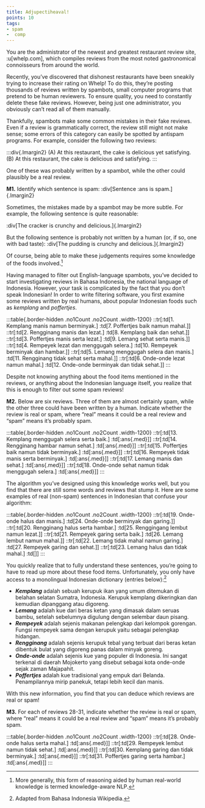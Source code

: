 ```yaml
---
title: Adjupectiheaval!
points: 10
tags:
- spam
-  comp 
---
```


You are the administrator of the newest and greatest restaurant review site, :u[whelp.com], which compiles
reviews from the most noted gastronomical connoisseurs from around the world.

Recently, you’ve discovered that dishonest restaurants have been sneakily trying to increase their rating on
Whelp! To do this, they’re posting thousands of reviews written by spambots, small computer programs that
pretend to be human reviewers. To ensure quality, you need to constantly delete these fake reviews.
However, being just one administrator, you obviously can’t read all of them manually.

Thankfully, spambots make some common mistakes in their fake reviews. Even if a review is grammatically
correct, the review still might not make sense; some errors of this category can easily be spotted by antispam programs. For example, consider the following two reviews:

:::div{.lmargin2}
(A) At this restaurant, the cake is delicious yet satisfying.
<br>(B) At this restaurant, the cake is delicious and satisfying.
:::

One of these was probably written by a spambot, while the other could plausibly be a real review.

**M1.** Identify which sentence is spam: :div[Sentence :ans is spam.]{.lmargin2}

Sometimes, the mistakes made by a spambot may be more subtle. For example, the following sentence is
quite reasonable:

:div[The cracker is crunchy and delicious.]{.lmargin2}

But the following sentence is probably not written by a human (or, if so, one with bad taste):
:div[The pudding is crunchy and delicious.]{.lmargin2}

Of course, being able to make these judgements requires some knowledge of the foods involved.[^1]

[^1]: More generally, this form of reasoning aided by human real-world knowledge is termed knowledge-aware
NLP.


Having managed to filter out English-language spambots, you’ve decided to start investigating reviews in
Bahasa Indonesia, the national language of Indonesia. However, your task is complicated by the fact that
you don’t speak Indonesian! In order to write filtering software, you first examine some reviews written by
real humans, about popular Indonesian foods such as *kemplang* and *poffertjes*.

:::table{.border-hidden .no1Count .no2Count .width-1200}
::tr[:td[1. Kemplang manis namun berminyak.] :td[7. Poffertjes baik namun mahal.]]
::tr[:td[2. Rengginang manis dan lezat.] :td[8. Kemplang baik dan sehat.]]
::tr[:td[3. Poffertjes manis serta lezat.] :td[9. Lemang sehat serta manis.]]
::tr[:td[4. Rempeyek lezat dan menggugah selera.] :td[10. Rempeyek berminyak dan hambar.]]
::tr[:td[5. Lemang menggugah selera dan manis.] :td[11. Rengginang tidak sehat serta mahal.]]
::tr[:td[6. Onde-onde lezat namun mahal.] :td[12. Onde-onde berminyak dan tidak sehat.]]
:::

Despite not knowing anything about the food items mentioned in the reviews, or anything about the
Indonesian language itself, you realize that this is enough to filter out some spam reviews!

**M2.** Below are six reviews. Three of them are almost certainly spam, while the other three could have been
written by a human. Indicate whether the review is real or spam, where “real” means it could be a real review and “spam” means it’s probably spam.

:::table{.border-hidden .no1Count .no2Count .width-1200}
::tr[:td[13. Kemplang menggugah selera serta baik.] :td[:ans{.med}]]
::tr[:td[14. Rengginang hambar namun sehat.] :td[:ans{.med}]]
::tr[:td[15. Poffertjes baik namun tidak berminyak.] :td[:ans{.med}]]
::tr[:td[16. Rempeyek tidak manis serta berminyak.] :td[:ans{.med}]]
::tr[:td[17. Lemang manis dan sehat.] :td[:ans{.med}]]
::tr[:td[18. Onde-onde sehat namun tidak menggugah selera.] :td[:ans{.med}]]
:::


The algorithm you’ve designed using this knowledge works well, but you find that there are still some words
and reviews that stump it. Here are some examples of real (non-spam) sentences in Indonesian that confuse
your algorithm:

:::table{.border-hidden .no1Count .no2Count .width-1200}
::tr[:td[19. Onde-onde halus dan manis.] :td[24. Onde-onde berminyak dan garing.]]
::tr[:td[20. Rengginang halus serta hambar.] :td[25. Renggingang lembut namun lezat.]]
::tr[:td[21. Rempeyek garing serta baik.] :td[26. Lemang lembut namun mahal.]]
::tr[:td[22. Lemang tidak mahal namun garing.] :td[27. Rempeyek garing dan sehat.]]
::tr[:td[23. Lemang halus dan tidak mahal.] :td[]]
:::

You quickly realize that to fully understand these sentences, you’re going to have to read up more about
these food items. Unfortunately, you only have access to a monolingual Indonesian dictionary (entries
below):[^2]
- ***Kemplang*** adalah sebuah kerupuk ikan yang umum ditemukan di belahan selatan Sumatra, Indonesia.
Kerupuk kemplang dikeringkan dan kemudian dipanggang atau digoreng.
- ***Lemang*** adalah kue dari beras ketan yang dimasak dalam seruas bambu, setelah sebelumnya digulung
dengan selembar daun pisang.
- ***Rempeyek*** adalah sejenis makanan pelengkap dari kelompok gorengan. Fungsi rempeyek sama dengan
kerupuk yaitu sebagai pelengkap hidangan.
- ***Rengginang*** adalah sejenis kerupuk tebal yang terbuat dari beras ketan dibentuk bulat yang digoreng
panas dalam minyak goreng.
- ***Onde-onde*** adalah sejenis kue yang populer di Indonesia. Ini sangat terkenal di daerah Mojokerto yang
disebut sebagai kota onde-onde sejak zaman Majapahit.
- ***Poffertjes*** adalah kue tradisional yang empuk dari Belanda. Penampilannya mirip panekuk, tetapi lebih
kecil dan manis.

With this new information, you find that you can deduce which reviews are real or spam!

**M3.** For each of reviews 28-31, indicate whether the review is real or spam, where “real” means it could be a
real review and “spam” means it’s probably spam.

:::table{.border-hidden .no1Count .no2Count .width-1200}
::tr[:td[28. Onde-onde halus serta mahal.] :td[:ans{.med}]]
::tr[:td[29. Rempeyek lembut namun tidak sehat.] :td[:ans{.med}]]
::tr[:td[30. Kemplang garing dan tidak berminyak.] :td[:ans{.med}]]
::tr[:td[31. Poffertjes garing serta hambar.] :td[:ans{.med}]]
:::

[^2]: Adapted from Bahasa Indonesia Wikipedia.

